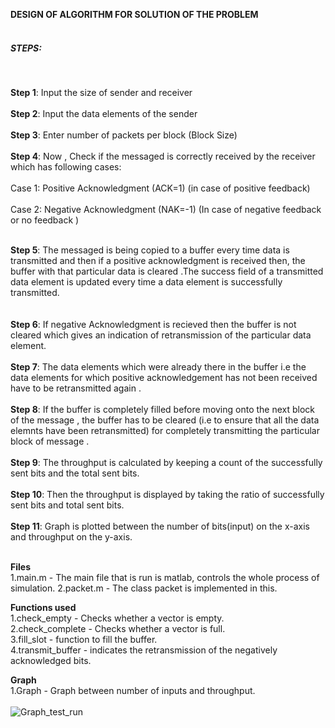 **DESIGN OF ALGORITHM FOR SOLUTION OF THE PROBLEM**
<br>
<br>
##### STEPS:
<br>

**Step 1**:  Input the size of sender and receiver
<br><br>
**Step 2**:  Input the data elements of the sender 
<br><br>
**Step 3**:  Enter number of packets per block (Block Size)
<br><br>
**Step 4**:  Now , Check if the messaged is correctly received by the receiver which has following cases:
            <br>
            <br>
            Case 1: Positive Acknowledgment (ACK=1) (in case of positive feedback)
            <br>
            <br>
            Case 2: Negative Acknowledgment (NAK=-1) (In case of negative feedback or no feedback )
            <br>
            <br>
    
**Step 5**: The messaged is being copied to a buffer every time data is transmitted and then if a positive acknowledgment is received then, the buffer with that particular data is cleared .The success field of a transmitted data element is updated every time a data element is successfully transmitted.  
<br><br>
**Step 6**: If negative Acknowledgment is recieved then the buffer is not cleared which gives an indication of retransmission of the particular data element.
<br><br>
**Step 7**: The data elements which were already there in the buffer i.e the data elements for which positive acknowledgement has not been received have to be retransmitted again .
<br><br>
**Step 8**: If the buffer is completely filled before moving onto the next block of the message , the buffer has to be cleared (i.e to ensure that all the data elemnts  have been retransmitted) for completely transmitting the particular block of message .
<br><br>
**Step 9**: The throughput is calculated by keeping a count of the successfully sent bits and the total sent bits.
<br><br>
**Step 10**:  Then the throughput is displayed by taking the ratio of successfully sent bits and total sent bits. 
<br><br>
**Step 11**:  Graph is plotted between the number of bits(input) on the x-axis and throughput on the y-axis.
<br><br>


**Files**<br>
1.main.m - The main file that is run is matlab, controls the whole process of simulation.
2.packet.m - The class packet is implemented in this.
<br>

**Functions used**<br>
1.check_empty - Checks whether a vector is empty.<br>
2.check_complete - Checks whether a vector is full.<br>
3.fill_slot - function to fill the buffer.<br>
4.transmit_buffer - indicates the retransmission of the negatively acknowledged bits.
<br>

**Graph**<br>
1.Graph - Graph between number of inputs and throughput.
<br><br>
![Graph_test_run](https://10.100.13.215/16CO145/CO250-MP-131-145-207/blob/master/Graph_test_run.png "Graph_test_run")

            
            